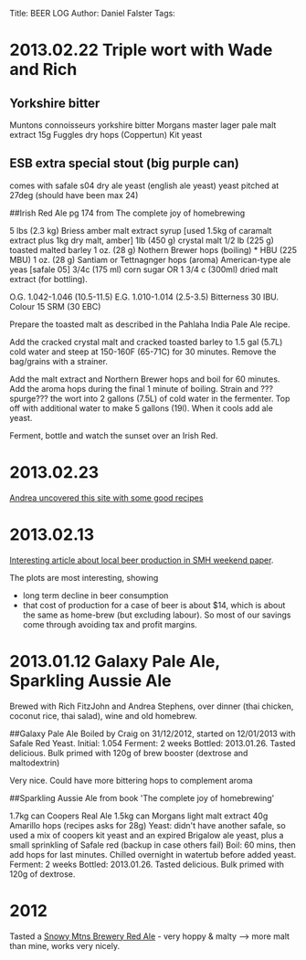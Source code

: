 Title:	   BEER LOG
Author:	   Daniel Falster
Tags:



# 2013.02.22  Triple wort with Wade and Rich #

## Yorkshire bitter ##
Muntons connoisseurs yorkshire bitter
Morgans master lager pale malt extract
15g Fuggles dry hops (Coppertun)
Kit yeast

## ESB extra special stout (big purple can) ##

comes with safale s04 dry ale yeast (english ale yeast)
yeast pitched at 27deg (should have been max 24)

##Irish Red Ale 
pg 174 from The complete joy of homebrewing

5 lbs (2.3 kg) Briess amber malt extract syrup [used 1.5kg of caramalt extract plus 1kg dry malt, amber]
1lb (450 g) crystal malt
1/2 lb (225 g) toasted malted barley
1 oz. (28 g) Nothern Brewer hops (boiling) * HBU (225 MBU)
1 oz. (28 g) Santiam or Tettnagnger hops (aroma)
American-type ale yeas [safale 05]
3/4c (175 ml) corn sugar OR 1 3/4 c (300ml) dried malt extract (for bottling).

O.G. 1.042-1.046 (10.5-11.5)
E.G. 1.010-1.014 (2.5-3.5)
Bitterness 30 IBU.  Colour 15 SRM (30 EBC)

Prepare the toasted malt as described in the Pahlaha India Pale Ale recipe.

Add the cracked crystal malt and cracked toasted barley to 1.5 gal (5.7L) cold water and steep at 150-160F (65-71C) for 30 minutes.  Remove the bag/grains with a strainer.

Add the malt extract and Northern Brewer hops and boil for 60 minutes.  Add the aroma hops during the final 1 minute of boiling.  Strain and ???spurge??? the wort into 2 gallons (7.5L) of cold water in the fermenter.  Top off with additional water to make 5 gallons (19l).  When it cools add ale yeast.

Ferment, bottle and watch the sunset over an Irish Red.

# 2013.02.23 #

[Andrea uncovered this site with some good recipes](http://drinks.seriouseats.com/2013/02/best-homebrewing-recipes-how-to-brew-your-own-beer.html)

# 2013.02.13 #
[Interesting article about local beer production in SMH weekend paper](http://smh.com.au/business/bitter-battles-in-what-looks-to-be-an-ailing-market-20130208-2e3wx.html). 

The plots are most interesting, showing

- long term decline in beer consumption
- that cost of production for a case of beer is about $14, which is about the same as home-brew (but excluding labour). So most of our savings come through avoiding tax and profit margins.


# 2013.01.12 Galaxy Pale Ale, Sparkling Aussie Ale #
Brewed with Rich FitzJohn and Andrea Stephens, over dinner (thai chicken, coconut rice, thai salad), wine and old homebrew.

##Galaxy Pale Ale
Boiled by Craig on 31/12/2012, started on 12/01/2013 with Safale Red Yeast.
Initial: 1.054 
Ferment: 2 weeks
Bottled: 2013.01.26. Tasted delicious. Bulk primed with 120g of brew booster (dextrose and maltodextrin)

Very nice. Could have more bittering hops to complement aroma

##Sparkling Aussie Ale
from book 'The complete joy of homebrewing'

1.7kg can Coopers Real Ale
1.5kg can Morgans light malt extract
40g Amarillo hops (recipes asks for 28g)
Yeast: didn't have another safale, so used a mix of coopers kit yeast and an expired Brigalow ale yeast, plus a small sprinkling of Safale red (backup in case others fail)
Boil: 60 mins, then add hops for last minutes. Chilled overnight in watertub before added yeast.
Ferment: 2 weeks
Bottled: 2013.01.26. Tasted delicious. Bulk primed with 120g of dextrose.


# 2012 #
Tasted a [Snowy Mtns Brewery Red Ale] - very hoppy & malty --> more malt than mine, works very nicely.

[Snowy Mtns Brewery Red Ale]: http://www.beerguide.com.au/beer-reviews/Snowy-Mountains-Brewery/Razorback-Red-Ale

